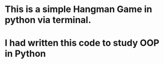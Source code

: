 # This is a simple Hangman Game in python via terminal.
# I had written this code to study OOP in Python
